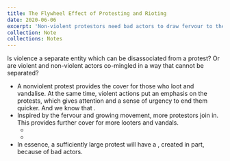 ```yaml
---
title: The Flywheel Effect of Protesting and Rioting
date: 2020-06-06
excerpt: 'Non-violent protestors need bad actors to draw fervour to their cause, which increases the likelihood of a resolution.'
collection: Note
collections: Notes
---
```

Is violence a separate entity which can be disassociated from a protest? Or are violent and non-violent actors co-mingled in a way that cannot be separated?

- A nonviolent protest provides the cover for those who loot and vandalise. At the same time, violent actions put an emphasis on the protests, which gives attention and a sense of urgency to end them quicker. And we know that <inter-link href="attention-is-the-best-asset-in-the-modern-economy"></inter-link>.
- Inspired by the fervour and growing movement, more protestors join in. This provides further cover for more looters and vandals.
  - <inter-link href="the-diffusion-of-innovation"></inter-link>
  - <inter-link href="be-wary-of-the-late-majority-and-laggards"></inter-link>
- In essence, a sufficiently large protest will have a <inter-link href="flywheel-effect"></inter-link>, created in part, because of bad actors.